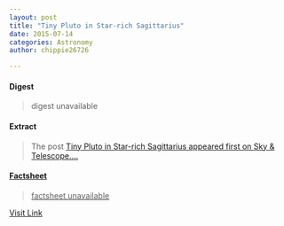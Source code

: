 ```yaml
---
layout: post
title: "Tiny Pluto in Star-rich Sagittarius"
date: 2015-07-14
categories: Astronomy
author: chippie26726

---
```



#### Digest
>digest unavailable

#### Extract
>The post <a rel="nofollow" href="http://www.skyandtelescope.com/online-gallery/tiny-pluto-in-star-rich-sagittarius/">Tiny Pluto in Star-rich Sagittarius appeared first on <a rel="nofollow" href="http://www.skyandtelescope.com">Sky &amp; Telescope....

#### Factsheet
>factsheet unavailable

[Visit Link](http://www.skyandtelescope.com/online-gallery/tiny-pluto-in-star-rich-sagittarius/)


